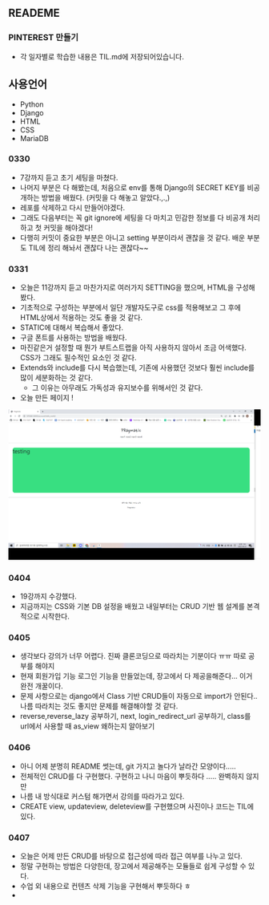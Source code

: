 ## READEME

### PINTEREST 만들기

- 각 일자별로 학습한 내용은 TIL.md에 저장되어있습니다.

## 사용언어

- Python
- Django
- HTML
- CSS
- MariaDB



### 0330

- 7강까지 듣고 초기 세팅을 마쳤다.
- 나머지 부분은 다 해봤는데, 처음으로 env를 통해 Django의 SECRET KEY를 비공개하는 방법을 배웠다. (커밋을 다 해놓고 알았다.,.,)
- 레포를 삭제하고 다시 만들어야겠다. 
- 그래도 다음부터는 꼭 git ignore에 세팅을 다 마치고 민감한 정보를 다 비공개 처리하고 첫 커밋을 해야겠다! 
- 다행히 커밋이 중요한 부분은 아니고  setting 부분이라서 괜찮을 것 같다. 배운 부분도 TIL에 정리 해놔서 괜찮다 나는 괜찮다~~

### 0331

- 오늘은 11강까지 듣고 마찬가지로 여러가지 SETTING을 했으며, HTML을 구성해봤다.
- 기초적으로 구성하는 부분에서 일단 개발자도구로 css를 적용해보고 그 후에 HTML상에서 적용하는 것도 좋을 것 같다.
- STATIC에 대해서 복습해서 좋았다.
- 구글 폰트를 사용하는 방법을 배웠다.
- 마진같은거 설정할 때 뭔가 부트스트랩을 아직 사용하지 않아서 조금 어색했다. CSS가 그래도 필수적인 요소인 것 같다. 
- Extends와 include를 다시 복습했는데, 기존에 사용했던 것보다 훨씬 include를 많이 세분화하는 것 같다.
  - 그 이유는 아무래도 가독성과 유지보수를 위해서인 것 같다.
- 오늘 만든 페이지 ! 

![0331](README.assets/0331-16487457070761.PNG)



### 0404

- 19강까지 수강했다.
- 지금까지는 CSS와 기본 DB 설정을 배웠고 내일부터는 CRUD 기반 웹 설계를 본격적으로 시작한다.



### 0405

- 생각보다 강의가 너무 어렵다. 진짜 클론코딩으로 따라치는 기분이다 ㅠㅠ 따로 공부를 해야지
- 현재 회원가입 기능 로그인 기능을 만들었는데, 장고에서 다 제공을해준다... 이거 완전 개꿀이다. 
- 문제 사항으로는 django에서 Class 기반 CRUD들이 자동으로 import가 안된다.. 나름 따라치는 것도 좋지만 문제를 해결해야할 것 같다.
- reverse,reverse_lazy 공부하기, next, login_redirect_url 공부하기, class를 url에서 사용할 때 as_view 왜하는지 알아보기 

### 0406

- 아니 어제 분명히 README 썻는데, git 가지고 놀다가 날라간 모양이다.....
- 전체적인 CRUD를 다 구현했다. 구현하고 나니 마음이 뿌듯하다 ..... 완벽하지 않지만 
- 나름 내 방식대로 커스텀 해가면서 강의를 따라가고 있다. 
- CREATE view, updateview, deleteview를 구현했으며 사진이나 코드는 TIL에 있다.

### 0407

- 오늘은 어제 만든 CRUD를 바탕으로 접근성에 따라 접근 여부를 나누고 있다.
- 정말 구현하는 방법은 다양한데, 장고에서 제공해주는 모듈들로 쉽게 구성할 수 있다.
- 수업 외 내용으로 컨텐츠 삭제 기능을 구현해서 뿌듯하다 ㅎ
-  
